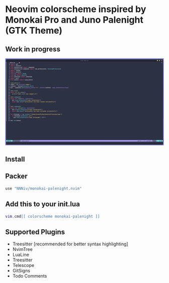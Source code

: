 # Neovim colorscheme inspired by Monokai Pro and Juno Palenight (GTK Theme)

## Work in progress

![theme-pic](https://raw.githubusercontent.com/NNNiv/images/main/Screenshot%20from%202022-09-04%2018-48-15.png)

## Install

## Packer
```lua
use "NNNiv/monokai-palenight.nvim"
```
## Add this to your init.lua
```lua
vim.cmd[[ colorscheme monokai-palenight ]]
``` 
## Supported Plugins
* Treesitter [recommended for better syntax highlighting]
* NvimTree
* LuaLine
* Treesitter
* Telescope
* GitSigns
* Todo Comments
